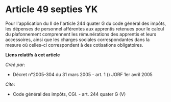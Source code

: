# Article 49 septies YK

Pour l'application du II de l'article 244 quater G du code général des impôts, les dépenses de personnel afférentes aux
apprentis retenues pour le calcul du plafonnement comprennent les rémunérations des apprentis et leurs accessoires, ainsi que
les charges sociales correspondantes dans la mesure où celles-ci correspondent à des cotisations obligatoires.

**Liens relatifs à cet article**

_Créé par_:

  - Décret n°2005-304 du 31 mars 2005 - art. 1 () JORF 1er avril 2005

_Cite_:

  - Code général des impôts, CGI. - art. 244 quater G (V)
